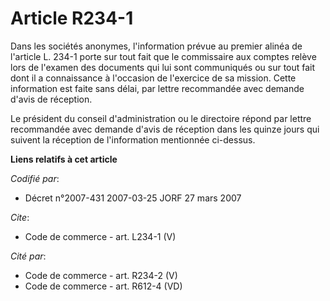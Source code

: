 # Article R234-1

Dans les sociétés anonymes, l'information prévue au premier alinéa de l'article L. 234-1 porte sur tout fait que le
commissaire aux comptes relève lors de l'examen des documents qui lui sont communiqués ou sur tout fait dont il a
connaissance à l'occasion de l'exercice de sa mission. Cette information est faite sans délai, par lettre recommandée avec
demande d'avis de réception. 

Le président du conseil d'administration ou le directoire répond par lettre recommandée avec demande d'avis de réception dans
les quinze jours qui suivent la réception de l'information mentionnée ci-dessus.

**Liens relatifs à cet article**

_Codifié par_:

  - Décret n°2007-431 2007-03-25 JORF 27 mars 2007

_Cite_:

  - Code de commerce - art. L234-1 (V)

_Cité par_:

  - Code de commerce - art. R234-2 (V)
  - Code de commerce - art. R612-4 (VD)
